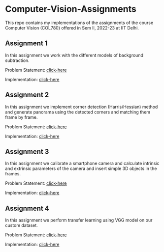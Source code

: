 # Computer-Vision-Assignments
This repo contains my implementations of the assignments of the course Computer Vision (COL780) offered in Sem II, 2022-23 at IIT Delhi.

## Assignment 1
In this assignment we work with the different models of background subtraction.

Problem Statement: [click-here](./Assignment1/assign1.pdf)

Implementation: [click-here](./Assignment1/)

## Assignment 2
In this assignment we implement corner detection (Harris/Hessian) method and generate panorama using the detected corners and matching them frame by frame.

Problem Statement: [click-here](./Assignment2/assign2.pdf)

Implementation: [click-here](./Assignment2/)


## Assignment 3
In this assignment we calibrate a smartphone camera and calculate intrinsic and extrinsic parameters of the camera and insert simple 3D objects in the frames.

Problem Statement: [click-here](./Assignment3/assign3.pdf)

Implementation: [click-here](./Assignment3/)

## Assignment 4
In this assignment we perform transfer learning using VGG model on our custom dataset.

Problem Statement: [click-here](./Assignment4/assign4.md)

Implementation: [click-here](./Assignment4/)

